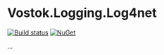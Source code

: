 # Vostok.Logging.Log4net

[![Build status](https://ci.appveyor.com/api/projects/status/github/vostok/logging.log4net?svg=true&branch=master)](https://ci.appveyor.com/project/vostok/logging-log4net/branch/master)
[![NuGet](https://img.shields.io/nuget/v/Vostok.Logging.Log4net.svg)](https://www.nuget.org/packages/Vostok.Logging.Log4net/)

...
